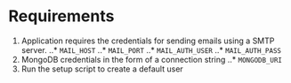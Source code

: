 # Requirements

1.  Application requires the credentials for sending emails using a SMTP server.
..* `MAIL_HOST`
..* `MAIL_PORT`
..* `MAIL_AUTH_USER`
..* `MAIL_AUTH_PASS`
2.  MongoDB credentials in the form of a connection string
..* `MONGODB_URI`
3.  Run the setup script to create a default user 

